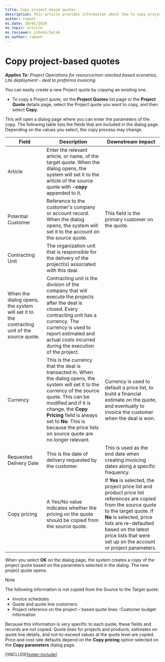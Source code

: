 ```yaml
---
title: Copy project-based quotes
description: This article provides information about how to copy project-based quotes in Project Operations.
author: rumant
ms.date: 10/01/2020
ms.topic: article
ms.reviewer: johnmichalak
ms.author: rumant
---
```


# Copy project-based quotes

_**Applies To:** Project Operations for resource/non-stocked based scenarios, Lite deployment - deal to proforma invoicing_

You can easily create a new Project quote by copying an existing one. 

- To copy a Project quote, on the **Project Quotes** list page or the **Project Quote** details page, select the Project quote you want to copy, and then select **Copy**.

This will open a dialog page where you can enter the parameters of the copy. The following table lists the fields that are included in the dialog page. Depending on the values you select, the copy process may change.

| **Field** | **Description** | **Downstream impact** |
| --- | --- | --- |
| Article | Enter the relevant article, or name, of the target quote. When the dialog opens, the system will set it to the article of the source quote with **-copy** appended to it. | |
| Potential Customer | Reference to the customer's company or account record. When the dialog opens, the system will set it to the account on the source quote. | This field is the primary customer on the quote. |
| Contracting Unit | The organization unit that is responsible for the delivery of the project(s) associated with this deal.
When the dialog opens, the system will set it to the contracting unit of the source quote. | Contracting unit is the division of the company that will execute the projects after the deal is closed. Every contracting unit has a currency. The currency is used to report estimated and actual costs incurred during the execution of the project. |
| Currency | This is the currency that the deal is transacted in. When the dialog opens, the system will set it to the currency of the source quote. This can be modified and if it is change, the **Copy Pricing** field is always set to **No**. This is because the price lists on source quote are no longer relevant. | Currency is used to default a price list, to build a financial estimate on the quote,  and eventually to invoice the customer when the deal is won. |
| Requested Delivery Date | This is the date of delivery requested by the customer. | This is used as the end date when creating invoicing dates along a specific frequency. |
| Copy pricing | A Yes/No value indicates whether the pricing on the quote should be copied from the source quote. | If **Yes** is selected, the project price list and product price list references are copied from the source quote to the target quote. If **No** is selected, price lists are re-defaulted based on the latest price lists that were set up on the account or project parameters. |

When you select **OK** on the dialog page, the system creates a copy of the project quote based on the parameters selected in the dialog. The new project quote opens. 

> [!NOTE]
> The following information is not copied from the Source to the Target quote:
>
> - Invoice schedules
> - Quote and quote line customers
> - Project reference on the project – based quote lines
> -Customer budget information
>
>Because this information is very specific to each quote, these fields and records are not copied. Quote lines for projects and products, estimates on quote line details, and not-to-exceed values at the quote level are copied. Price and cost rate defaults depend on the **Copy pricing** option selected on the **Copy parameters** dialog page.


[!INCLUDE[footer-include](../includes/footer-banner.md)]